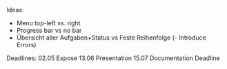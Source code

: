 Ideas:
- Menu top-left vs. right
- Progress bar vs no bar
- Übersicht aller Aufgaben+Status vs Feste Reihenfolge
(- Introduce Errors)

Deadlines:
02.05   Expose
13.06   Presentation
15.07   Documentation Deadline
